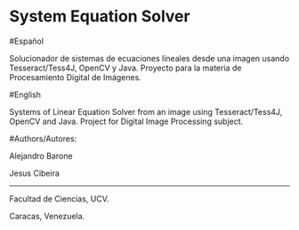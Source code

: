 # System Equation Solver
#Español

Solucionador de sistemas de ecuaciones lineales desde una imagen usando Tesseract/Tess4J, OpenCV y Java.
Proyecto para la materia de Procesamiento Digital de Imágenes.

#English

Systems of Linear Equation Solver from an image using Tesseract/Tess4J, OpenCV and Java.
Project for Digital Image Processing subject.



#Authors/Autores:

Alejandro Barone

Jesus Cibeira


----------------------------------------------------------------------------------------------------


Facultad de Ciencias, UCV.

Caracas, Venezuela.

